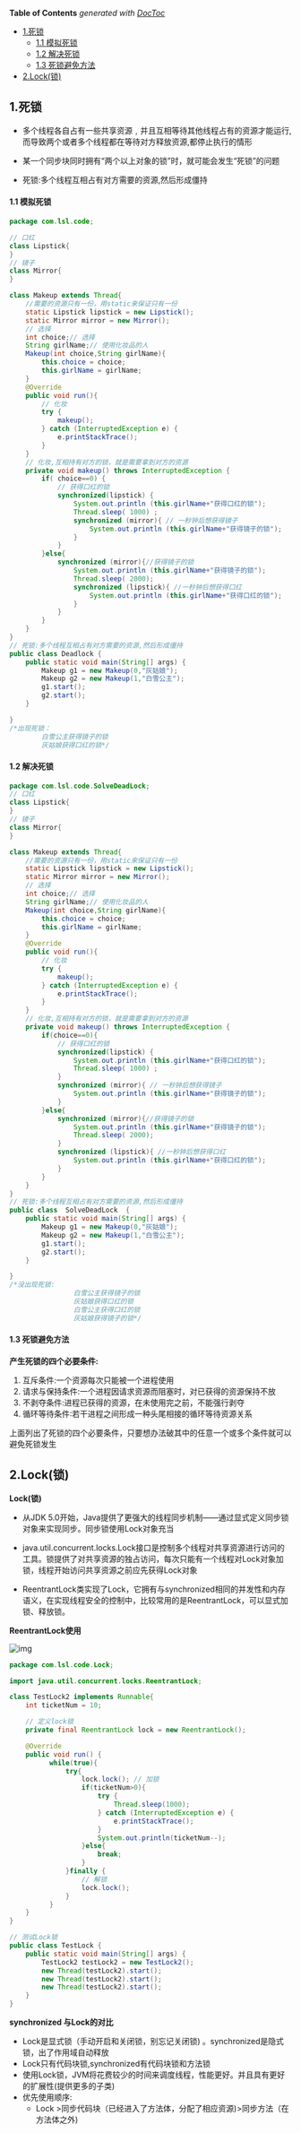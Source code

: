 <!-- START doctoc generated TOC please keep comment here to allow auto update -->
<!-- DON'T EDIT THIS SECTION, INSTEAD RE-RUN doctoc TO UPDATE -->
**Table of Contents**  *generated with [DocToc](https://github.com/thlorenz/doctoc)*

- [1.死锁](#1%E6%AD%BB%E9%94%81)
    - [1.1 模拟死锁](#11-%E6%A8%A1%E6%8B%9F%E6%AD%BB%E9%94%81)
    - [1.2 解决死锁](#12-%E8%A7%A3%E5%86%B3%E6%AD%BB%E9%94%81)
    - [1.3 死锁避免方法](#13-%E6%AD%BB%E9%94%81%E9%81%BF%E5%85%8D%E6%96%B9%E6%B3%95)
- [2.Lock(锁)](#2lock%E9%94%81)

<!-- END doctoc generated TOC please keep comment here to allow auto update -->

## 1.死锁

- 多个线程各自占有一些共享资源﹐并且互相等待其他线程占有的资源才能运行,而导致两个或者多个线程都在等待对方释放资源,都停止执行的情形

- 某一个同步块同时拥有“两个以上对象的锁”时，就可能会发生“死锁”的问题

-  死锁:多个线程互相占有对方需要的资源,然后形成僵持

#### 1.1 模拟死锁

```java
package com.lsl.code;

// 口红
class Lipstick{
}
// 镜子
class Mirror{
}

class Makeup extends Thread{
    //需要的资源只有一份，用static来保证只有一份
    static Lipstick lipstick = new Lipstick();
    static Mirror mirror = new Mirror();
    // 选择
    int choice;// 选择
    String girlName;// 使用化妆品的人
    Makeup(int choice,String girlName){
        this.choice = choice;
        this.girlName = girlName;
    }
    @Override
    public void run(){
        // 化妆
        try {
            makeup();
        } catch (InterruptedException e) {
            e.printStackTrace();
        }
    }
    // 化妆,互相持有对方的锁，就是需要拿到对方的资源
    private void makeup() throws InterruptedException {
        if( choice==0) {
            // 获得口红的锁
            synchronized(lipstick) {
                System.out.println (this.girlName+"获得口红的锁");
                Thread.sleep( 1000) ;
                synchronized (mirror){ // 一秒钟后想获得镜子
                    System.out.println (this.girlName+"获得镜子的锁");
                }
            }
        }else{
            synchronized (mirror){//获得镜子的锁
                System.out.println (this.girlName+"获得镜子的锁");
                Thread.sleep( 2000);
                synchronized (lipstick){ //一秒钟后想获得口红
                    System.out.println (this.girlName+"获得口红的锁");
                }
            }
        }
    }
}
// 死锁:多个线程互相占有对方需要的资源,然后形成僵持
public class Deadlock {
    public static void main(String[] args) {
        Makeup g1 = new Makeup(0,"灰姑娘");
        Makeup g2 = new Makeup(1,"白雪公主");
        g1.start();
        g2.start();
    }

}
/*出现死锁：
        白雪公主获得镜子的锁
        灰姑娘获得口红的锁*/
```



#### 1.2 解决死锁



```java
package com.lsl.code.SolveDeadLock;
// 口红
class Lipstick{
}
// 镜子
class Mirror{
}

class Makeup extends Thread{
    //需要的资源只有一份，用static来保证只有一份
    static Lipstick lipstick = new Lipstick();
    static Mirror mirror = new Mirror();
    // 选择
    int choice;// 选择
    String girlName;// 使用化妆品的人
    Makeup(int choice,String girlName){
        this.choice = choice;
        this.girlName = girlName;
    }
    @Override
    public void run(){
        // 化妆
        try {
            makeup();
        } catch (InterruptedException e) {
            e.printStackTrace();
        }
    }
    // 化妆,互相持有对方的锁，就是需要拿到对方的资源
    private void makeup() throws InterruptedException {
        if(choice==0){
            // 获得口红的锁
            synchronized(lipstick) {
                System.out.println (this.girlName+"获得口红的锁");
                Thread.sleep( 1000) ;
            }
            synchronized (mirror){ // 一秒钟后想获得镜子
                System.out.println (this.girlName+"获得镜子的锁");
            }
        }else{
            synchronized (mirror){//获得镜子的锁
                System.out.println (this.girlName+"获得镜子的锁");
                Thread.sleep( 2000);
            }
            synchronized (lipstick){ //一秒钟后想获得口红
                System.out.println (this.girlName+"获得口红的锁");
            }
        }
    }
}
// 死锁:多个线程互相占有对方需要的资源,然后形成僵持
public class  SolveDeadLock  {
    public static void main(String[] args) {
        Makeup g1 = new Makeup(0,"灰姑娘");
        Makeup g2 = new Makeup(1,"白雪公主");
        g1.start();
        g2.start();
    }

}
/*没出现死锁:
                白雪公主获得镜子的锁
                灰姑娘获得口红的锁
                白雪公主获得口红的锁
                灰姑娘获得镜子的锁*/
```



#### 1.3 死锁避免方法

**产生死锁的四个必要条件:**

1. 互斥条件:一个资源每次只能被一个进程使用
2. 请求与保持条件:一个进程因请求资源而阻塞时，对已获得的资源保持不放
3. 不剥夺条件:进程已获得的资源，在未使用完之前，不能强行剥夺
4. 循环等待条件∶若干进程之间形成一种头尾相接的循环等待资源关系

上面列出了死锁的四个必要条件，只要想办法破其中的任意一个或多个条件就可以避免死锁发生



## 2.Lock(锁)

**Lock(锁)**

- 从JDK 5.0开始，Java提供了更强大的线程同步机制——通过显式定义同步锁对象来实现同步。同步锁使用Lock对象充当

- java.util.concurrent.locks.Lock接口是控制多个线程对共享资源进行访问的工具。锁提供了对共享资源的独占访问，每次只能有一个线程对Lock对象加锁，线程开始访问共享资源之前应先获得Lock对象
- ReentrantLock类实现了Lock，它拥有与synchronized相同的并发性和内存语义，在实现线程安全的控制中，比较常用的是ReentrantLock，可以显式加锁、释放锁。

**ReentrantLock使用**



![img](https://gitee.com/IAMLSL/repository-for-code-andnotes/raw/master/MultiThreading/img/008.png)

```java
package com.lsl.code.Lock;

import java.util.concurrent.locks.ReentrantLock;

class TestLock2 implements Runnable{
    int ticketNum = 10;

    // 定义lock锁
    private final ReentrantLock lock = new ReentrantLock();

    @Override
    public void run() {
          while(true){
              try{
                  lock.lock(); // 加锁
                  if(ticketNum>0){
                      try {
                          Thread.sleep(1000);
                      } catch (InterruptedException e) {
                          e.printStackTrace();
                      }
                      System.out.println(ticketNum--);
                  }else{
                      break;
                  }
              }finally {
                  // 解锁
                  lock.lock();
              }
          }
    }
}

// 测试Lock锁
public class TestLock {
    public static void main(String[] args) {
        TestLock2 testLock2 = new TestLock2();
        new Thread(testLock2).start();
        new Thread(testLock2).start();
        new Thread(testLock2).start();
    }
}
```



**synchronized 与Lock的对比**

- Lock是显式锁（手动开启和关闭锁，别忘记关闭锁) 。synchronized是隐式锁，出了作用域自动释放
- Lock只有代码块锁,synchronized有代码块锁和方法锁
- 使用Lock锁，JVM将花费较少的时间来调度线程，性能更好。并且具有更好的扩展性(提供更多的子类)
- 优先使用顺序:
  - Lock >同步代码块（已经进入了方法体，分配了相应资源)>同步方法（在方法体之外)